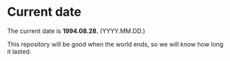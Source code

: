 # Current date

The current date is **1994.08.28.** (YYYY.MM.DD.)

This repository will be good when the world ends, so we will know how long it lasted.